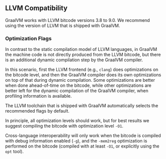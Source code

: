 ## LLVM Compatibility

GraalVM works with LLVM bitcode versions 3.8 to 9.0. We recommend using the
version of LLVM that is shipped with GraalVM.

### Optimization Flags

In contrast to the static compilation model of LLVM languages, in GraalVM the
machine code is not directly produced from the LLVM bitcode, but there is an
additional dynamic compilation step by the GraalVM compiler.

In this scenario, first the LLVM frontend (e.g., `clang`) does optimizations on
the bitcode level, and then the GraalVM compiler does its own optimizations on top of that
during dynamic compilation. Some optimizations are better when done
ahead-of-time on the bitcode, while other optimizations are better left for the
dynamic compilation of the GraalVM compiler, when profiling information is available.

The LLVM toolchain that is shipped with GraalVM automatically selects the
recommended flags by default.

In principle, all optimization levels should work, but for best results we
suggest compiling the bitcode with optimization level `-O1`.

Cross-language interoperability will only work when the bitcode is compiled
with debug information enabled (`-g`), and the `-mem2reg` optimization is
performed on the bitcode (compiled with at least `-O1`, or explicitly using the
`opt` tool).
